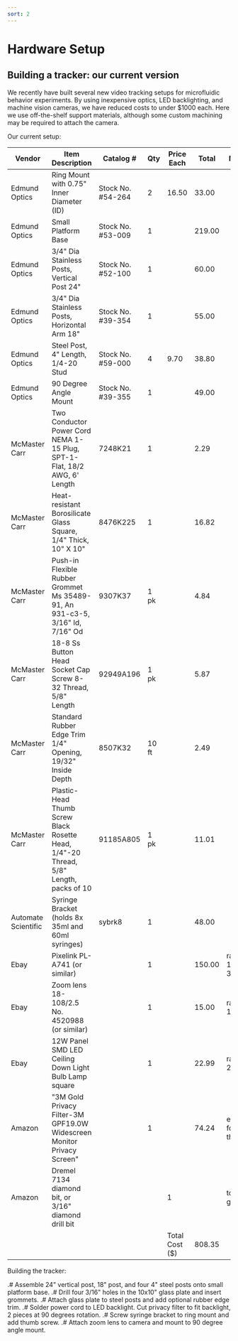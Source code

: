```yaml
---
sort: 2
---
```


# Hardware Setup

## Building a tracker: our current version 
We recently have built several new video tracking setups for microfluidic behavior experiments. By using inexpensive optics, LED backlighting, and machine vision cameras, we have reduced costs to under $1000 each.  Here we use off-the-shelf support materials, although some custom machining may be required to attach the camera.

Our current setup:

| Vendor | Item Description | Catalog # | Qty | Price Each | Total | Notes |
|-----|-----|-----|-----|-----|-----|-----|
| Edmund Optics | Ring Mount with 0.75" Inner Diameter (ID) | Stock No. #54-264 | 2 | 16.50 | 33.00 |  |
| Edmund Optics | Small Platform Base  | Stock No. #53-009 | 1 |  | 219.00 |  |
| Edmund Optics | 3/4" Dia Stainless Posts, Vertical Post 24"  | Stock No. #52-100 | 1 |  | 60.00 |  |
| Edmund Optics | 3/4" Dia Stainless Posts, Horizontal Arm 18" | Stock No. #39-354 | 1 |  | 55.00 |  |
| Edmund Optics | Steel Post, 4" Length, 1/4-20 Stud | Stock No. #59-000 | 4 | 9.70 | 38.80 |  |
| Edmund Optics | 90 Degree Angle Mount | Stock No. #39-355 | 1 |  | 49.00 |  |
| McMaster Carr | Two Conductor Power Cord NEMA 1-15 Plug, SPT-1-Flat, 18/2 AWG, 6' Length | 7248K21 | 1 |  | 2.29 |  |
| McMaster Carr | Heat-resistant Borosilicate Glass Square, 1/4" Thick, 10" X 10" | 8476K225 | 1 |  | 16.82 |  |
| McMaster Carr | Push-in Flexible Rubber Grommet Ms 35489-91, An 931-c3-5, 3/16" Id, 7/16" Od | 9307K37 | 1 pk |  | 4.84 |  |
| McMaster Carr | 18-8 Ss Button Head Socket Cap Screw 8-32 Thread, 5/8" Length | 92949A196 | 1 pk |  | 5.87 |  |
| McMaster Carr | Standard Rubber Edge Trim 1/4" Opening, 19/32" Inside Depth | 8507K32 | 10 ft |  | 2.49 |  |
| McMaster Carr | Plastic-Head Thumb Screw Black Rosette Head, 1/4"-20 Thread, 5/8" Length, packs of 10 | 91185A805 | 1 pk |  | 11.01 |  |
| Automate Scientific | Syringe Bracket (holds 8x 35ml and 60ml syringes) | sybrk8 | 1 |  | 48.00 |  |
| Ebay | Pixelink PL-A741 (or similar) |  | 1 |  | 150.00 | range 150-300 |
| Ebay | Zoom lens 18-108/2.5 No. 4520988 (or similar) |  | 1 |  | 15.00 | range 15-75 |
| Ebay | 12W Panel SMD LED Ceiling Down Light Bulb Lamp square |  | 1 |  | 22.99 | range 23-28 |
| Amazon | "3M Gold Privacy Filter-3M GPF19.0W Widescreen Monitor Privacy Screen" |  | 1 |  | 74.24 | enough for three |
| Amazon | Dremel 7134 diamond bit, or 3/16" diamond drill bit |  |  | 1 |  | to drill glass |
|  |  |  |  | Total Cost ($) | 808.35 |  |

Building the tracker:

.#  Assemble 24" vertical post, 18" post, and four 4" steel posts onto small platform base.
.#  Drill four 3/16" holes in the 10x10" glass plate and insert grommets.
.#  Attach glass plate to steel posts and add optional rubber edge trim.
.#  Solder power cord to LED backlight.  Cut privacy filter to fit backlight, 2 pieces at 90 degrees rotation.
.#  Screw syringe bracket to ring mount and add thumb screw.
.#  Attach zoom lens to camera and mount to 90 degree angle mount.







